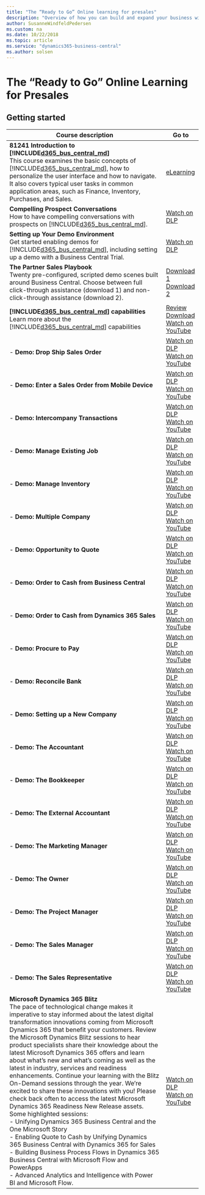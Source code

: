 ```yaml
---
title: "The “Ready to Go” Online learning for presales"
description: "Overview of how you can build and expand your business with Dynamics 365 Business Central"
author: SusanneWindfeldPedersen
ms.custom: na
ms.date: 10/22/2018
ms.topic: article
ms.service: "dynamics365-business-central"
ms.author: solsen
---
```


# The “Ready to Go” Online Learning for Presales

## Getting started

|Course description|Go to|
|----|-----|
|**81241 Introduction to [!INCLUDE[d365_bus_central_md](../includes/d365_bus_central_md.md)]**<br>This course examines the basic concepts of [!INCLUDE[d365_bus_central_md](../includes/d365_bus_central_md.md)], how to personalize the user interface and how to navigate. It also covers typical user tasks in common application areas, such as Finance, Inventory, Purchases, and Sales.|[eLearning](https://mbspartner.microsoft.com/D365/CourseOverview/1706)|
|**Compelling Prospect Conversations**<br>How to have compelling conversations with prospects on [!INCLUDE[d365_bus_central_md](../includes/d365_bus_central_md.md)].|[Watch on DLP](https://mbspartner.microsoft.com/D365/Videos/101761)|
|**Setting up Your Demo Environment**<br>Get started enabling demos for [!INCLUDE[d365_bus_central_md](../includes/d365_bus_central_md.md)], including setting up a demo with a Business Central Trial.|[Watch on DLP](https://mbspartner.microsoft.com/D365/Videos/101787)|
|**The Partner Sales Playbook**<br>Twenty pre-configured, scripted demo scenes built around Business Central. Choose between full click-through assistance (download 1) and non-click-through assistance (download 2).|[Download 1](https://mbspartner.microsoft.com/secure/coursematerials/D365/Standalone/Dynamics_365_Business_Central_-_PARTNER_SALES_PLAYBOOK_Spring_2018_-_w_CLICK_ASSISTANCE.pptx)<br>[Download 2](https://mbspartner.microsoft.com/secure/coursematerials/D365/Standalone/Dynamics_365_Business_Central_-_PARTNER_SALES_PLAYBOOK_Spring_2018.pptx)|
|**[!INCLUDE[d365_bus_central_md](../includes/d365_bus_central_md.md)] capabilities**<br>Learn more about the [!INCLUDE[d365_bus_central_md](../includes/d365_bus_central_md.md)] capabilities|[Review](https://dynamics.microsoft.com/en-us/business-central/capabilities/)<br>[Download](https://mbs.microsoft.com/Files/partner/365/Training/MSD365_BusinessCentral_CapabilitiesDownload.pdf)<br>[Watch on YouTube](https://www.youtube.com/playlist?list=PLcakwueIHoT-wVFPKUtmxlqcG1kJ0oqq4)|
|- **Demo: Drop Ship Sales Order**|[Watch on DLP](https://mbspartner.microsoft.com/D365/Videos/101802)<br>[Watch on YouTube](https://youtu.be/TkQ-LsCGewI)|
|- **Demo: Enter a Sales Order from Mobile Device**|[Watch on DLP](https://mbspartner.microsoft.com/D365/Videos/101803)<br>[Watch on YouTube](https://youtu.be/fxXnZzJLapQ)|
|- **Demo: Intercompany Transactions**|[Watch on DLP](https://mbspartner.microsoft.com/D365/Videos/101804)<br>[Watch on YouTube](https://youtu.be/5S57Vyr0Eoc)|
|- **Demo: Manage Existing Job**|[Watch on DLP](https://mbspartner.microsoft.com/D365/Videos/101805)<br>[Watch on YouTube](https://youtu.be/bl1u9DwpF8M)|
|- **Demo: Manage Inventory**|[Watch on DLP](https://mbspartner.microsoft.com/D365/Videos/101806)<br>[Watch on YouTube](https://youtu.be/UmpCxzx-ynA)|
|- **Demo: Multiple Company**|[Watch on DLP](https://mbspartner.microsoft.com/D365/Videos/101807)<br>[Watch on YouTube](https://youtu.be/mucV052r700)|
|- **Demo: Opportunity to Quote**|[Watch on DLP](https://mbspartner.microsoft.com/D365/Videos/101808)<br>[Watch on YouTube](https://youtu.be/LRoqY5psW30)|
|- **Demo: Order to Cash from Business Central**|[Watch on DLP](https://mbspartner.microsoft.com/D365/Videos/101809)<br>[Watch on YouTube](https://youtu.be/RNrlmVglwiU)|
|- **Demo: Order to Cash from Dynamics 365 Sales**|[Watch on DLP](https://mbspartner.microsoft.com/D365/Videos/101810)<br>[Watch on YouTube](https://youtu.be/-LnOah8ZbS0)|
|- **Demo: Procure to Pay**|[Watch on DLP](https://mbspartner.microsoft.com/D365/Videos/101811)<br>[Watch on YouTube](https://youtu.be/_gv2X1dD1YM)|
|- **Demo: Reconcile Bank**|[Watch on DLP](https://mbspartner.microsoft.com/D365/Videos/101812)<br>[Watch on YouTube](https://youtu.be/5Fto6TvnDDg)|
|- **Demo: Setting up a New Company**|[Watch on DLP](https://mbspartner.microsoft.com/D365/Videos/101813)<br>[Watch on YouTube](https://youtu.be/--OHYfI48cY)|
|- **Demo: The Accountant**|[Watch on DLP](https://mbspartner.microsoft.com/D365/Videos/101814)<br>[Watch on YouTube](https://youtu.be/_bHVT7iVi_A)|
|- **Demo: The Bookkeeper**|[Watch on DLP](https://mbspartner.microsoft.com/D365/Videos/101815)<br>[Watch on YouTube](https://youtu.be/uqW-l_W7rTQ)|
|- **Demo: The External Accountant**|[Watch on DLP](https://mbspartner.microsoft.com/D365/Videos/101816)<br>[Watch on YouTube](https://youtu.be/YE9kCMpI9Hw)|
|- **Demo: The Marketing Manager**|[Watch on DLP](https://mbspartner.microsoft.com/D365/Videos/101817)<br>[Watch on YouTube](https://youtu.be/P8Jnfq_r5gc)|
|- **Demo: The Owner**|[Watch on DLP](https://mbspartner.microsoft.com/D365/Videos/101818)<br>[Watch on YouTube](https://youtu.be/eYs1pFyqCaU)|
|- **Demo: The Project Manager**|[Watch on DLP](https://mbspartner.microsoft.com/D365/Videos/101819)<br>[Watch on YouTube](https://youtu.be/6fCyO-pDcGg)|
|- **Demo: The Sales Manager**|[Watch on DLP](https://mbspartner.microsoft.com/D365/Videos/101820)<br>[Watch on YouTube](https://youtu.be/HkE8X9-jgWg)|
|- **Demo: The Sales Representative**<br>|[Watch on DLP](https://mbspartner.microsoft.com/D365/Videos/101821)<br>[Watch on YouTube](https://youtu.be/lRAuLNqGVyo)|
|**Microsoft Dynamics 365 Blitz**<br>The pace of technological change makes it imperative to stay informed about the latest digital transformation innovations coming from Microsoft Dynamics 365 that benefit your customers. Review the Microsoft Dynamics Blitz sessions to hear product specialists share their knowledge about the latest Microsoft Dynamics 365 offers and learn about what’s new and what’s coming as well as the latest in industry, services and readiness enhancements. Continue your learning with the Blitz On-Demand sessions through the year. We’re excited to share these innovations with you! Please check back often to access the latest Microsoft Dynamics 365 Readiness New Release assets. Some highlighted sessions:<br>- Unifying Dynamics 365 Business Central and the One Microsoft Story<br>- Enabling Quote to Cash by Unifying Dynamics 365 Business Central with Dynamics 365 for Sales<br>- Building Business Process Flows in Dynamics 365 Business Central with Microsoft Flow and PowerApps<br>- Advanced Analytics and Intelligence with Power BI and Microsoft Flow.|[Watch on DLP](https://mbspartner.microsoft.com/EFS/Topic/12)<br>[Watch on YouTube](https://www.youtube.com/playlist?list=PLcakwueIHoT-wVFPKUtmxlqcG1kJ0oqq4)|